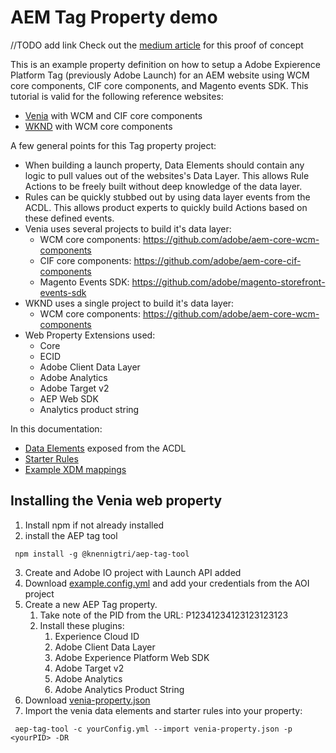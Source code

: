 # AEM Tag Property demo
//TODO add link
Check out the [medium article]() for this proof of concept

This is an example property definition on how to setup a Adobe Expierence Platform Tag (previously Adobe Launch) for an AEM website using WCM core components, CIF core components, and Magento events SDK. This tutorial is valid for the following reference websites:
 * [Venia](https://github.com/adobe/aem-cif-guides-venia) with WCM and CIF core components
 * [WKND](https://github.com/adobe/aem-guides-wknd) with WCM core components

A few general points for this Tag property project:
 * When building a launch property, Data Elements should contain any logic to pull values out of the websites's Data Layer. This allows Rule Actions to be freely built without deep knowledge of the data layer.
 * Rules can be quickly stubbed out by using data layer events from the ACDL. This allows product experts to quickly build Actions based on these defined events.
 * Venia uses several projects to build it's data layer:
   * WCM core components: https://github.com/adobe/aem-core-wcm-components 
   * CIF core components: https://github.com/adobe/aem-core-cif-components
   * Magento Events SDK: https://github.com/adobe/magento-storefront-events-sdk 
 * WKND uses a single project to build it's data layer:
   * WCM core components: https://github.com/adobe/aem-core-wcm-components 
 * Web Property Extensions used:
   * Core
   * ECID
   * Adobe Client Data Layer
   * Adobe Analytics
   * Adobe Target v2
   * AEP Web SDK
   * Analytics product string

In this documentation:
 * [Data Elements](data-elements.md) exposed from the ACDL
 * [Starter Rules](starter-rules.md)
 * [Example XDM mappings](xdm-schema-mapping.md)

## Installing the Venia web property

1. Install npm if not already installed
2. install the AEP tag tool
```
 npm install -g @knennigtri/aep-tag-tool
```
3. Create and Adobe IO project with Launch API added
4. Download [example.config.yml](https://github.com/knennigtri/aep-tag-tool/blob/main/example.config.yml) and add your credentials from the AOI project
5. Create a new AEP Tag property. 
   1. Take note of the PID from the URL: P12341234123123123123
   2. Install these plugins:
      1. Experience Cloud ID
      2. Adobe Client Data Layer
      3. Adobe Experience Platform Web SDK
      4. Adobe Target v2
      5. Adobe Analytics
      6. Adobe Analytics Product String
6. Download [venia-property.json](venia-property.json)
7. Import the venia data elements and starter rules into your property:
```
 aep-tag-tool -c yourConfig.yml --import venia-property.json -p <yourPID> -DR
```


